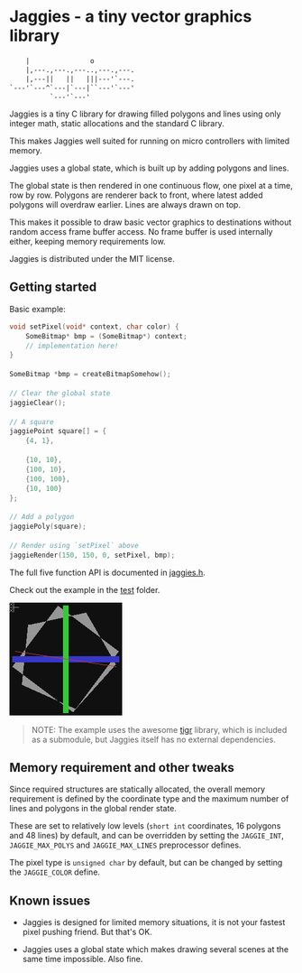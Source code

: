 # Jaggies - a tiny vector graphics library

```asciiart
    |               o
    |,---.,---.,---..,---.,---.
    |,---||   ||   |||---'`---.
`---'`---^`---|`---|``---'`---'
          `---'`---'
```

Jaggies is a tiny C library for drawing filled polygons
and lines using only integer math, static allocations
and the standard C library.

This makes Jaggies well suited for running on micro
controllers with limited memory.

Jaggies uses a global state, which is built up by
adding polygons and lines.

The global state is then rendered in one continuous flow,
one pixel at a time, row by row. Polygons are renderer
back to front, where latest added polygons will overdraw
earlier. Lines are always drawn on top.

This makes it possible to draw basic vector graphics
to destinations without random access frame buffer
access. No frame buffer is used internally either,
keeping memory requirements low.

Jaggies is distributed under the MIT license.

## Getting started

Basic example:

```C
void setPixel(void* context, char color) {
    SomeBitmap* bmp = (SomeBitmap*) context;
    // implementation here!
}

SomeBitmap *bmp = createBitmapSomehow();

// Clear the global state
jaggieClear();

// A square
jaggiePoint square[] = {
    {4, 1},

    {10, 10},
    {100, 10},
    {100, 100},
    {10, 100}
};

// Add a polygon
jaggiePoly(square);

// Render using `setPixel` above
jaggieRender(150, 150, 0, setPixel, bmp);
```

The full five function API is documented in [jaggies.h](jaggies.h).

Check out the example in the [test](test) folder.

![Animated demo](test/test.gif)

> NOTE: The example uses the awesome [tigr](https://github.com/erkkah/tigr) library, which is included as a submodule, but Jaggies itself has no external dependencies.

## Memory requirement and other tweaks

Since required structures are statically allocated, the overall memory requirement is defined by the coordinate type and the maximum number of lines and polygons in the global render state.

These are set to relatively low levels (`short int` coordinates, 16 polygons and 48 lines) by default, and can be overridden by setting the `JAGGIE_INT`, `JAGGIE_MAX_POLYS` and `JAGGIE_MAX_LINES` preprocessor defines.

The pixel type is `unsigned char` by default, but can be changed by setting the `JAGGIE_COLOR` define.

## Known issues

* Jaggies is designed for limited memory situations, it is not your fastest pixel pushing friend. But that's OK.

* Jaggies uses a global state which makes drawing several scenes at the same time impossible. Also fine.
